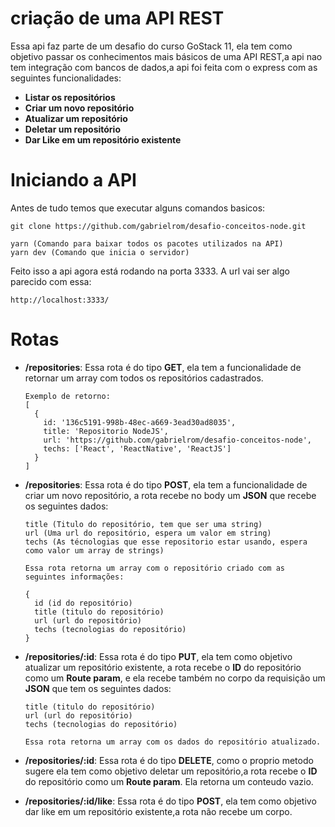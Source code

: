 # criação de uma API REST
Essa api faz parte de um desafio do curso GoStack 11, ela tem como objetivo passar os conhecimentos mais básicos de uma API REST,a api nao tem integração com bancos de dados,a api foi feita com o express com as seguintes funcionalidades:
  - **Listar os repositórios**
  - **Criar um novo repositório**
  - **Atualizar um repositório**
  - **Deletar um repositório**
  - **Dar Like em um repositório existente**
# Iniciando a API
Antes de tudo temos que executar alguns comandos basicos:
```
git clone https://github.com/gabrielrom/desafio-conceitos-node.git
```

```
yarn (Comando para baixar todos os pacotes utilizados na API)
yarn dev (Comando que inicia o servidor)
```
Feito isso a api agora está rodando na porta 3333. A url vai ser algo parecido com essa:  
```
http://localhost:3333/
```
# Rotas
  - **/repositories**: Essa rota é do tipo **GET**, ela tem a funcionalidade de retornar um array com todos os repositórios cadastrados.
      ```
      Exemplo de retorno:
      [
        {
          id: '136c5191-998b-48ec-a669-3ead30ad8035',
          title: 'Repositorio NodeJS', 
          url: 'https://github.com/gabrielrom/desafio-conceitos-node', 
          techs: ['React', 'ReactNative', 'ReactJS']
        }
      ]
      ```
  - **/repositories**: Essa rota é do tipo **POST**, ela tem a funcionalidade de criar um novo repositório, a rota recebe no body um **JSON** que recebe os seguintes dados:
      ```
      title (Titulo do repositório, tem que ser uma string)
      url (Uma url do repositório, espera um valor em string)
      techs (As técnologias que esse repositorio estar usando, espera como valor um array de strings) 
      ```
      ```
      Essa rota retorna um array com o repositório criado com as seguintes informações:
      
      {
        id (id do repositório)
        title (titulo do repositório)
        url (url do repositório)
        techs (tecnologias do repositório)
      }
      ```
      
  - **/repositories/:id**: Essa rota é do tipo **PUT**, ela tem como objetivo atualizar um repositório existente, a rota recebe o **ID** do repositório como um **Route param**, e ela recebe também no corpo da requisição um **JSON** que tem os seguintes dados:
     ``` 
     title (titulo do repositório)
     url (url do repositório)
     techs (tecnologias do repositório)
     ```
     
     ```
     Essa rota retorna um array com os dados do repositório atualizado. 
     ```
 - **/repositories/:id**: Essa rota é do tipo **DELETE**, como o proprio metodo sugere ela tem como objetivo deletar um repositório,a rota recebe o **ID** do repositório como um **Route param**. Ela retorna um conteudo vazio.
 
 - **/repositories/:id/like**: Essa rota é do tipo **POST**, ela tem como objetivo dar like em um repositório existente,a rota não recebe um corpo.
 
